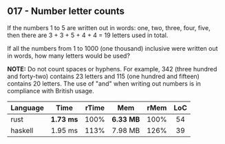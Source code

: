 017 - Number letter counts
--------------------------

If the numbers 1 to 5 are written out in words: one, two, three, four, five,
then there are 3 + 3 + 5 + 4 + 4 = 19 letters used in total.

If all the numbers from 1 to 1000 (one thousand) inclusive were written out in
words, how many letters would be used?

**NOTE:** Do not count spaces or hyphens. For example, 342 (three hundred and
forty-two) contains 23 letters and 115 (one hundred and fifteen) contains 20
letters. The use of "and" when writing out numbers is in compliance with
British usage.

Language | Time | rTime | Mem | rMem | LoC
--- | :---: | :---: | :---: | :---: | :---:
rust | **1.73 ms** | 100% | **6.33 MB** | 100% | 54
haskell | 1.95 ms | 113% | 7.98 MB | 126% | 39

